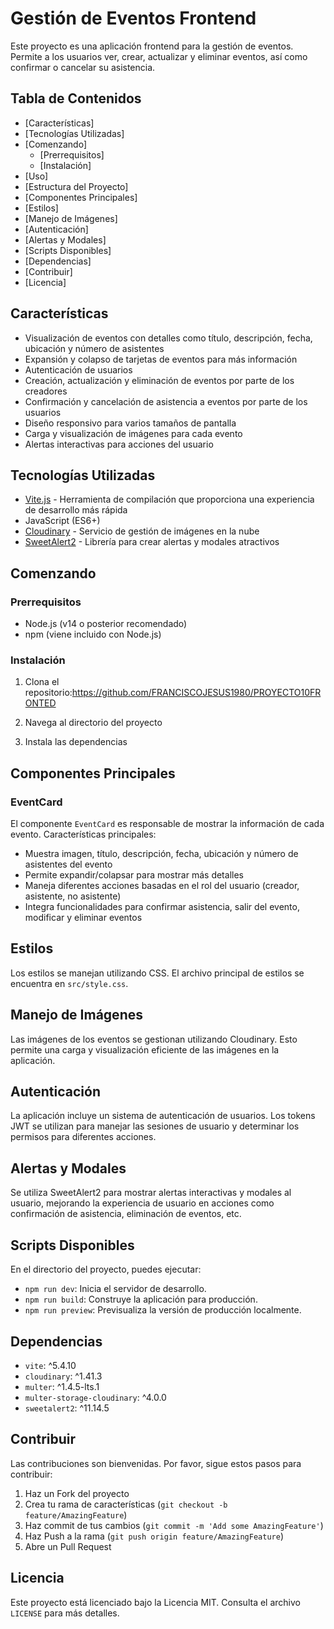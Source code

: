 # Gestión de Eventos Frontend

Este proyecto es una aplicación frontend para la gestión de eventos. Permite a los usuarios ver, crear, actualizar y eliminar eventos, así como confirmar o cancelar su asistencia.

## Tabla de Contenidos

- [Características]
- [Tecnologías Utilizadas]
- [Comenzando]
  - [Prerrequisitos]
  - [Instalación]
- [Uso]
- [Estructura del Proyecto]
- [Componentes Principales]
- [Estilos]
- [Manejo de Imágenes]
- [Autenticación]
- [Alertas y Modales]
- [Scripts Disponibles]
- [Dependencias]
- [Contribuir]
- [Licencia]

## Características

- Visualización de eventos con detalles como título, descripción, fecha, ubicación y número de asistentes
- Expansión y colapso de tarjetas de eventos para más información
- Autenticación de usuarios
- Creación, actualización y eliminación de eventos por parte de los creadores
- Confirmación y cancelación de asistencia a eventos por parte de los usuarios
- Diseño responsivo para varios tamaños de pantalla
- Carga y visualización de imágenes para cada evento
- Alertas interactivas para acciones del usuario

## Tecnologías Utilizadas

- [Vite.js](https://vitejs.dev/) - Herramienta de compilación que proporciona una experiencia de desarrollo más rápida
- JavaScript (ES6+)
- [Cloudinary](https://cloudinary.com/) - Servicio de gestión de imágenes en la nube
- [SweetAlert2](https://sweetalert2.github.io/) - Librería para crear alertas y modales atractivos

## Comenzando

### Prerrequisitos

- Node.js (v14 o posterior recomendado)
- npm (viene incluido con Node.js)

### Instalación

1. Clona el repositorio:https://github.com/FRANCISCOJESUS1980/PROYECTO10FRONTED

2. Navega al directorio del proyecto

3. Instala las dependencias

## Componentes Principales

### EventCard

El componente `EventCard` es responsable de mostrar la información de cada evento. Características principales:

- Muestra imagen, título, descripción, fecha, ubicación y número de asistentes del evento
- Permite expandir/colapsar para mostrar más detalles
- Maneja diferentes acciones basadas en el rol del usuario (creador, asistente, no asistente)
- Integra funcionalidades para confirmar asistencia, salir del evento, modificar y eliminar eventos

## Estilos

Los estilos se manejan utilizando CSS. El archivo principal de estilos se encuentra en `src/style.css`.

## Manejo de Imágenes

Las imágenes de los eventos se gestionan utilizando Cloudinary. Esto permite una carga y visualización eficiente de las imágenes en la aplicación.

## Autenticación

La aplicación incluye un sistema de autenticación de usuarios. Los tokens JWT se utilizan para manejar las sesiones de usuario y determinar los permisos para diferentes acciones.

## Alertas y Modales

Se utiliza SweetAlert2 para mostrar alertas interactivas y modales al usuario, mejorando la experiencia de usuario en acciones como confirmación de asistencia, eliminación de eventos, etc.

## Scripts Disponibles

En el directorio del proyecto, puedes ejecutar:

- `npm run dev`: Inicia el servidor de desarrollo.
- `npm run build`: Construye la aplicación para producción.
- `npm run preview`: Previsualiza la versión de producción localmente.

## Dependencias

- `vite`: ^5.4.10
- `cloudinary`: ^1.41.3
- `multer`: ^1.4.5-lts.1
- `multer-storage-cloudinary`: ^4.0.0
- `sweetalert2`: ^11.14.5

## Contribuir

Las contribuciones son bienvenidas. Por favor, sigue estos pasos para contribuir:

1. Haz un Fork del proyecto
2. Crea tu rama de características (`git checkout -b feature/AmazingFeature`)
3. Haz commit de tus cambios (`git commit -m 'Add some AmazingFeature'`)
4. Haz Push a la rama (`git push origin feature/AmazingFeature`)
5. Abre un Pull Request

## Licencia

Este proyecto está licenciado bajo la Licencia MIT. Consulta el archivo `LICENSE` para más detalles.
